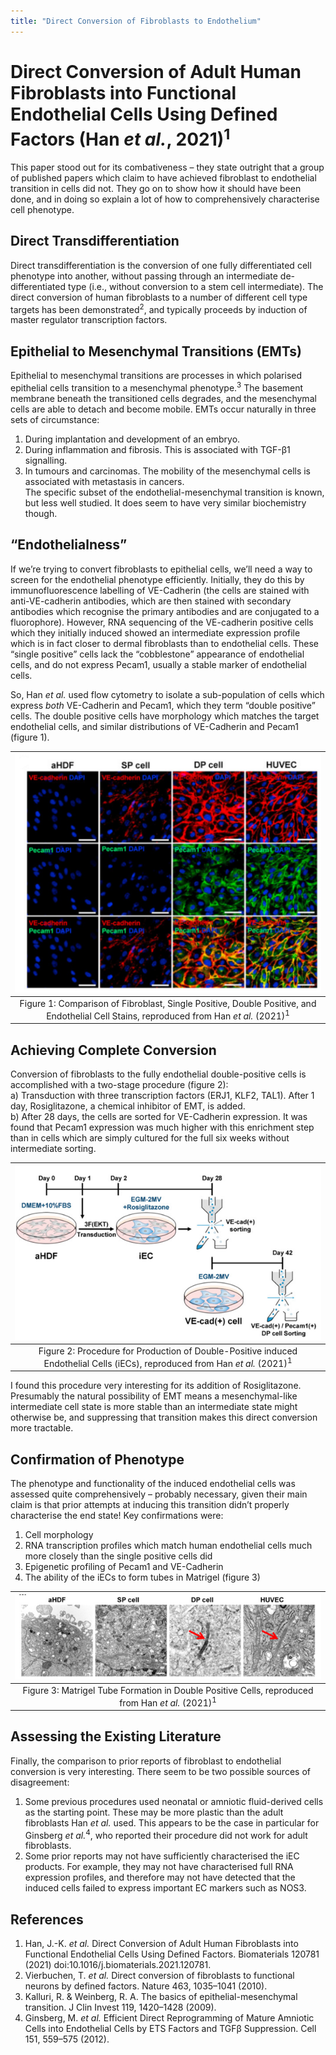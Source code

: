 ```yaml
---
title: "Direct Conversion of Fibroblasts to Endothelium"
---
```



# Direct Conversion of Adult Human Fibroblasts into Functional Endothelial Cells Using Defined Factors (Han *et al.*, 2021)<sup>1</sup>

This paper stood out for its combativeness – they state outright that a group of published papers which claim to have achieved fibroblast to endothelial transition in cells did not.  They go on to show how it should have been done, and in doing so explain a lot of how to comprehensively characterise cell phenotype.

## Direct Transdifferentiation
Direct transdifferentiation is the conversion of one fully differentiated cell phenotype into another, without passing through an intermediate de-differentiated type (i.e., without conversion to a stem cell intermediate). The direct conversion of human fibroblasts to a number of different cell type targets has been demonstrated<sup>2</sup>, and typically proceeds by induction of master regulator transcription factors. 

## Epithelial to Mesenchymal Transitions (EMTs)
Epithelial to mesenchymal transitions are processes in which polarised epithelial cells transition to a mesenchymal phenotype.<sup>3</sup> The basement membrane beneath the transitioned cells degrades, and the mesenchymal cells are able to detach and become mobile. EMTs occur naturally in three sets of circumstance:  
1)  During implantation and development of an embryo.  
2)  During inflammation and fibrosis. This is associated with TGF-β1 signalling.  
3)  In tumours and carcinomas. The mobility of the mesenchymal cells is associated with metastasis in cancers.  
The specific subset of the endothelial-mesenchymal transition is known, but less well studied. It does seem to have very similar biochemistry though.

## “Endothelialness”
If we’re trying to convert fibroblasts to epithelial cells, we’ll need a way to screen for the endothelial phenotype efficiently. Initially, they do this by immunofluorescence labelling of VE-Cadherin (the cells are stained with anti-VE-cadherin antibodies, which are then stained with secondary antibodies which recognise the primary antibodies and are conjugated to a fluorophore). However, RNA sequencing of the VE-cadherin positive cells which they initially induced showed an intermediate expression profile which is in fact closer to dermal fibroblasts than to endothelial cells. These “single positive” cells lack the “cobblestone” appearance of endothelial cells, and do not express Pecam1, usually a stable marker of endothelial cells.  

So, Han *et al.* used flow cytometry to isolate a sub-population of cells which express *both* VE-Cadherin and Pecam1, which they term “double positive” cells. The double positive cells have morphology which matches the target endothelial cells, and similar distributions of VE-Cadherin and Pecam1 (figure 1).
 
|![](/assets/direct-conversion/SP-DP-Stain.png)|
|:--:|
|Figure 1: Comparison of Fibroblast, Single Positive, Double Positive, and Endothelial Cell Stains, reproduced from Han *et al.* (2021)<sup>1</sup>|

## Achieving Complete Conversion
Conversion of fibroblasts to the fully endothelial double-positive cells is accomplished with a two-stage procedure (figure 2):  
a)  Transduction with three transcription factors (ERJ1, KLF2, TAL1). After 1 day, Rosiglitazone, a chemical inhibitor of EMT, is added.  
b)  After 28 days, the cells are sorted for VE-Cadherin expression. It was found that Pecam1 expression was much higher with this enrichment step than in cells which are simply cultured for the full six weeks without intermediate sorting.  
 
|![](/assets/direct-conversion/Procedure.png)|
|:--:|
|Figure 2: Procedure for Production of Double-Positive induced Endothelial Cells (iECs), reproduced from Han *et al.* (2021)<sup>1</sup>|

I found this procedure very interesting for its addition of Rosiglitazone. Presumably the natural possibility of EMT means a mesenchymal-like intermediate cell state is more stable than an intermediate state might otherwise be, and suppressing that transition makes this direct conversion more tractable.   

## Confirmation of Phenotype
The phenotype and functionality of the induced endothelial cells was assessed quite comprehensively – probably necessary, given their main claim is that prior attempts at inducing this transition didn’t properly characterise the end state! Key confirmations were:  
1)  Cell morphology  
2)  RNA transcription profiles which match human endothelial cells much more closely than the single positive cells did  
3)  Epigenetic profiling of Pecam1 and VE-Cadherin   
4)  The ability of the iECs to form tubes in Matrigel (figure 3)  

 
|![](/assets/direct-conversion/tube-formation.png)|
|:--:|
|Figure 3: Matrigel Tube Formation in Double Positive Cells, reproduced from Han *et al.* (2021)<sup>1</sup>|

## Assessing the Existing Literature
Finally, the comparison to prior reports of fibroblast to endothelial conversion is very interesting. There seem to be two possible sources of disagreement:  
1)  Some previous procedures used neonatal or amniotic fluid-derived cells as the starting point. These may be more plastic than the adult fibroblasts Han *et al.* used. This appears to be the case in particular for Ginsberg *et al.*<sup>4</sup>, who reported their procedure did not work for adult fibroblasts.  
2)  Some prior reports may not have sufficiently characterised the iEC products. For example, they may not have characterised full RNA expression profiles, and therefore may not have detected that the induced cells failed to express important EC markers such as NOS3.  

## References
1.  Han, J.-K. *et al.* Direct Conversion of Adult Human Fibroblasts into Functional Endothelial Cells Using Defined Factors. Biomaterials 120781 (2021) doi:10.1016/j.biomaterials.2021.120781.  
2.  Vierbuchen, T. *et al.* Direct conversion of fibroblasts to functional neurons by defined factors. Nature 463, 1035–1041 (2010).  
3.  Kalluri, R. & Weinberg, R. A. The basics of epithelial-mesenchymal transition. J Clin Invest 119, 1420–1428 (2009).  
4.  Ginsberg, M. *et al.* Efficient Direct Reprogramming of Mature Amniotic Cells into Endothelial Cells by ETS Factors and TGFβ Suppression. Cell 151, 559–575 (2012).  


